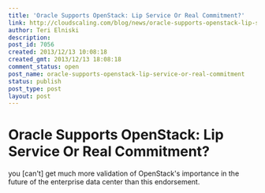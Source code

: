 ```yaml
---
title: 'Oracle Supports OpenStack: Lip Service Or Real Commitment?'
link: http://cloudscaling.com/blog/news/oracle-supports-openstack-lip-service-or-real-commitment/
author: Teri Elniski
description: 
post_id: 7056
created: 2013/12/13 10:08:18
created_gmt: 2013/12/13 18:08:18
comment_status: open
post_name: oracle-supports-openstack-lip-service-or-real-commitment
status: publish
post_type: post
layout: post
---
```


# Oracle Supports OpenStack: Lip Service Or Real Commitment?

you [can't] get much more validation of OpenStack's importance in the future of the enterprise data center than this endorsement.
